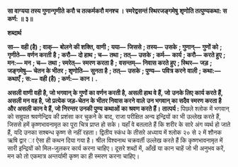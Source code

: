 **सा वाग्यया तस्य गुणान्गृणीते** **करौ च तत्कर्मकरौ मनश्च ।** **स्मरेद्वसन्तं स्थिरजङ्गमेषु** **शृणोति तत्पुण्यकथा: स कर्ण: ॥ ३॥** 

**शब्दार्थ** 

**सा—** **वही (है)** **; वाक्—** **बोलने की शक्ति, वाणी** **; यया—** **जिससे** **; तस्य—** **उसके** **; गुणान्—** **गुणों को** **; गृणीते—** **वर्णन करती** **है** **; करौ—** **दो हाथ** **; च—** **तथा** **; तत्—** **उसके** **; कर्म—** **कार्य** **; करौ—** **करते हुए** **; मन:—** **मन** **; च—** **तथा** **; स्मरेत्—** **स्मरण करता है** **;** **वसन्तम्—** **निवास करते हुए** **; स्थिर—** **जड़** **; जङ्गमेषु—** **चेतन के भीतर** **; शृणोति—** **सुनता है** **; तत्—** **उसके** **; पुण्य—** **पवित्र करने** **वाली** **; कथा:—** **कथाएँ** **; स:—** **वही (है)** **; कर्ण:—** **कान।** **.** 

**असली वाणी वही है, जो भगवान् के गुणों का वर्णन करती है, असली हाथ वे हैं, जो** **उनके लिए कार्य करते हैं, असली मन वह है, जो प्रत्येक जड़-चेतन के भीतर निवास करने वाले** **उन भगवान् का सदैव स्मरण करता है और असली कान वे हैं, जो निरन्तर उनकी पुण्य कथाओं** **का श्रवण करते हैं।** **तात्पर्य :** पिछले श्लोक में भगवान् को समॢपत श्रवणेन्द्रिय की प्रशंसा कर चुकने के बाद, राजा परीक्षित अन्य इन्द्रियों का भी उल्लेख करते हैं, जिससे हमें कृष्णभावनामृत का पूरा चित्र प्राप्त हो सके। यहाँ वे बतलाते हैं कि शरीर के सारे अंग व्यर्थ हो जाते हैं, यदि उनका सश्बन्ध कृष्ण से नहीं रहता। द्वितीय स्कंध के तीसरे अध्याय में श्लोक २० से २ में शौनक ऋषि द्वार ा ऐसा ही कथन दिया गया है।  श्रील विश्वनाथ चक्रवर्ती उल्लेख करते हैं कि कृष्णभावनामृत में सारी इन्द्रियों को मिल-जुलकर कार्य करना चाहिए। दूसरे शब्दों में, आँखें या कान चाहें जो भी अनुभव करें, मन को तो एकमात्र अन्तर्यामी कृष्ण का ही स्मरण करना चाहिए।  